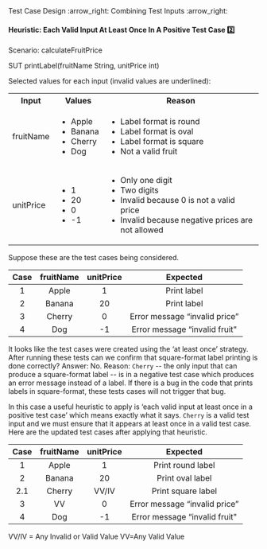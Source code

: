 <link rel="stylesheet" href="{{baseUrl}}/css/textbook.css">

<div class="website-content">

<div id="path">Test Case Design :arrow_right: Combining Test Inputs :arrow_right:</div>

<div id="title">

#### Heuristic: Each Valid Input At Least Once In A Positive Test Case :two:

</div>

<div id="body">

<tip-box>

Scenario: calculateFruitPrice

SUT  printLabel(fruitName String, unitPrice int)

Selected values for each input (invalid values are underlined):

<table class="table">
  <tr>
    <th>Input</th>
    <th>Values</th>
    <th>Reason</th>
  </tr>
  <tr>
    <td>fruitName</td>
    <td>
      <ul>
        <li>Apple</li>
        <li>Banana</li>
        <li>Cherry</li>
        <li>Dog</li>
      </ul>
    </td>
  <td>
      <ul>
        <li>Label format is round</li>
        <li>Label format is oval</li>
        <li>Label format is square</li>
        <li>Not a valid fruit</li>
      </ul>
    </td>
  </tr>
  <tr>
    <td>unitPrice</td>
    <td>
      <ul>
        <li>1</li>
        <li>20</li>
        <li>0</li>
        <li>-1</li>
      </ul>
    </td>
  <td>
      <ul>
        <li>Only one digit</li>
        <li>Two digits</li>
        <li>Invalid because 0 is not a valid price</li>
        <li>Invalid because negative prices are not allowed</li>
      </ul>
    </td>
  </tr>
</table>

</tip-box>

Suppose these are the test cases being considered.

| Case   | fruitName  | unitPrice  | Expected                       |
| :----: | :--------: | :--------: | :----------------------------: |
| 1      | Apple      | 1          | Print label                    |
| 2      | Banana     | 20         | Print label                    |
| 3      | Cherry     | 0          | Error message “invalid price”  |
| 4      | Dog        | -1         | Error message “invalid fruit"  |

It looks like the test cases were created using the ‘at least once’ strategy. After running these tests can we confirm that square-format label printing is done correctly? Answer: No. Reason: `Cherry` -- the only input that can produce a square-format label -- is in a negative test case which produces an error message instead of a label. If there is a bug in the code that prints labels in square-format, these tests cases will not trigger that bug.

In this case a useful heuristic to apply is ‘each valid input at least once in a positive test case’ which means exactly what it says. `Cherry` is a valid test input and we must ensure that it appears at least once in a valid test case. Here are the updated test cases after applying that heuristic.

<div id="heuristic-valid-test-case">

| Case   | fruitName  | unitPrice  | Expected                       |
| :----: | :--------: | :--------: | :----------------------------: |
| 1      | Apple      | 1          | Print round label              |
| 2      | Banana     | 20         | Print oval label               |
| 2.1    | Cherry     | VV/IV      | Print square label             |
| 3      | VV         | 0          | Error message “invalid price”  |
| 4      | Dog        | -1         | Error message “invalid fruit"  |

VV/IV = Any Invalid or Valid Value VV=Any Valid Value

</div>

</div>

<div id="extras">
<div>

</div>
